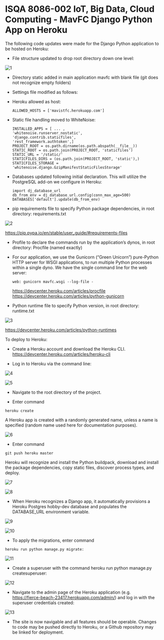 # ISQA 8086-002 IoT, Big Data, Cloud Computing - MavFC Django Python App on Heroku

The following code updates were made for the Django Python application to be hosted on
Heroku:

*	File structure updated to drop root directory down one level:

  ![1](https://cloud.githubusercontent.com/assets/9102699/25315174/b8d96950-2816-11e7-96ea-8c54cc3a4c79.png)

*	Directory static added in main application mavfc with blank file (git does not recognize
  empty folders)

*	Settings file modified as follows:

 *	Heroku allowed as host:

      ```
      ALLOWED_HOSTS = ['mavistfc.herokuapp.com']
      ```

 *	Static file handling moved to WhiteNoise:

      ```
      INSTALLED_APPS = [ ... ,
      'whitenoise.runserver_nostatic',
      'django.contrib.staticfiles',
      'rest_framework.authtoken',]
      PROJECT_ROOT = os.path.dirname(os.path.abspath(__file__))
      STATIC_ROOT = os.path.join(PROJECT_ROOT, 'staticfiles')
      STATIC_URL = '/static/'
      STATICFILES_DIRS = (os.path.join(PROJECT_ROOT, 'static'),)
      STATICFILES_STORAGE = 'whitenoise.django.GzipManifestStaticFilesStorage'
      ```

 *	Databases updated following initial declaration. This will utilize the PostgreSQL
 add-on we configure in Heroku:

      ```
      import dj_database_url
      db_from_env = dj_database_url.config(conn_max_age=500)
      DATABASES['default'].update(db_from_env)
      ```

*	pip requirements file to specify Python package dependencies, in root
directory: requirements.txt

  ![2](https://cloud.githubusercontent.com/assets/9102699/25315172/b8d857ae-2816-11e7-9d29-4a22217ed3c1.png)

  https://pip.pypa.io/en/stable/user_guide/#requirements-files

*	Profile to declare the commands run by the application’s dynos, in root directory:
Procfile (named exactly)

 *	For our application, we use the Gunicorn (“Green Unicorn”) pure-Python HTTP server for
 WSGI applications, to run multiple Python processes within a single dyno. We have the
 single command line for the web server:

       ```
       web: gunicorn mavfc.wsgi --log-file -
       ```
       https://devcenter.heroku.com/articles/procfile
       https://devcenter.heroku.com/articles/python-gunicorn


*	Python runtime file to specify Python version, in root directory: runtime.txt

  ![3](https://cloud.githubusercontent.com/assets/9102699/25315173/b8d88ba2-2816-11e7-8279-4dcf50c758ee.png)

  https://devcenter.heroku.com/articles/python-runtimes

To deploy to Heroku:

*	Create a Heroku account and download the Heroku CLI.
  https://devcenter.heroku.com/articles/heroku-cli

*	Log in to Heroku via the command line:

  ![4](https://cloud.githubusercontent.com/assets/9102699/25315175/b8dc68bc-2816-11e7-9850-90b61f03e287.png)

  ![5](https://cloud.githubusercontent.com/assets/9102699/25315171/b8d85a10-2816-11e7-864d-000c45cb97c5.png)

*	Navigate to the root directory of the project.

*	Enter command
  ```
  heroku create
  ```
A Heroku app is created with a randomly generated name,
unless a name is specified (random name used here for documentation purposes).

  ![6](https://cloud.githubusercontent.com/assets/9102699/25315176/b8e04fe0-2816-11e7-86ce-8ca20069f814.png)

*	Enter command
  ```
  git push heroku master
  ```
Heroku will recognize and install the Python
buildpack, download and install the package dependencies, copy static files, discover
process types, and deploy.

  ![7](https://cloud.githubusercontent.com/assets/9102699/25315177/b8e44bcc-2816-11e7-888e-707f75fc6dac.png)

  ![8](https://cloud.githubusercontent.com/assets/9102699/25315179/b8e54d38-2816-11e7-8d96-81ec05c64906.png)

*	When Heroku recognizes a Django app, it automatically provisions a Heroku Postgres
hobby-dev database and populates the DATABASE_URL environment variable.

  ![9](https://cloud.githubusercontent.com/assets/9102699/25315178/b8e542c0-2816-11e7-8d79-2450242d898f.png)

  ![10](https://cloud.githubusercontent.com/assets/9102699/25315180/b8e79778-2816-11e7-8a3f-5e007b91a23f.png)

*	To apply the migrations, enter command

  ```
  heroku run python manage.py migrate:
  ```

  ![11](https://cloud.githubusercontent.com/assets/9102699/25315181/b8e84fd8-2816-11e7-91f7-31bb0aa8f3c8.png)

*	Create a superuser with the command heroku run python manage.py createsuperuser:

  ![12](https://cloud.githubusercontent.com/assets/9102699/25315183/b8f21036-2816-11e7-80da-8f2a308ec1cb.png)

*	Navigate to the admin page of the Heroku application (e.g.
https://fierce-beach-23417.herokuapp.com/admin/) and log in with the superuser
credentials created:

  ![13](https://cloud.githubusercontent.com/assets/9102699/25315182/b8f067fe-2816-11e7-815e-904f4bf0a3df.png)

*	The site is now navigable and all features should be operable. Changes to code may be
pushed directly to Heroku, or a Github repository may be linked for deployment.
